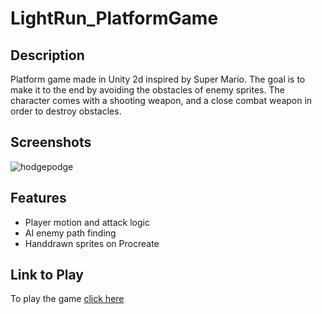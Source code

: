 # LightRun_PlatformGame
## Description
Platform game made in Unity 2d inspired by Super Mario. The goal is to make it to the end by avoiding the obstacles of enemy sprites. The character comes with a shooting weapon, and a close combat weapon in order to destroy obstacles.
## Screenshots
![hodgepodge](https://github.com/kwchen1970/LightRun_PlatformGame/assets/145308966/db6d9ce5-eb0e-4235-b35f-e19c44c0aa93)


## Features
- Player motion and attack logic
- AI enemy path finding
- Handdrawn sprites on Procreate

## Link to Play 
To play the game [click here](https://kwchen.itch.io/lightrun)



